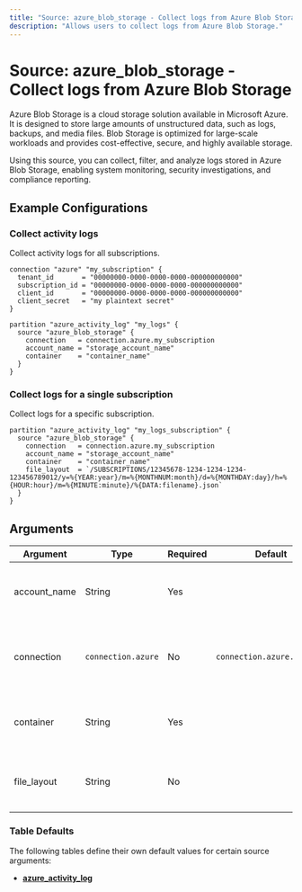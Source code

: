 ```yaml
---
title: "Source: azure_blob_storage - Collect logs from Azure Blob Storage"
description: "Allows users to collect logs from Azure Blob Storage."
---
```


# Source: azure_blob_storage - Collect logs from Azure Blob Storage

Azure Blob Storage is a cloud storage solution available in Microsoft Azure. It is designed to store large amounts of unstructured data, such as logs, backups, and media files. Blob Storage is optimized for large-scale workloads and provides cost-effective, secure, and highly available storage.

Using this source, you can collect, filter, and analyze logs stored in Azure Blob Storage, enabling system monitoring, security investigations, and compliance reporting.

## Example Configurations

### Collect activity logs

Collect activity logs for all subscriptions.

```hcl
connection "azure" "my_subscription" {
  tenant_id       = "00000000-0000-0000-0000-000000000000"
  subscription_id = "00000000-0000-0000-0000-000000000000"
  client_id       = "00000000-0000-0000-0000-000000000000"
  client_secret   = "my plaintext secret"
}

partition "azure_activity_log" "my_logs" {
  source "azure_blob_storage" {
    connection   = connection.azure.my_subscription
    account_name = "storage_account_name"
    container    = "container_name"
  }
}
```

### Collect logs for a single subscription

Collect logs for a specific subscription.

```hcl
partition "azure_activity_log" "my_logs_subscription" {
  source "azure_blob_storage" {
    connection   = connection.azure.my_subscription
    account_name = "storage_account_name"
    container    = "container_name"
    file_layout  = `/SUBSCRIPTIONS/12345678-1234-1234-1234-123456789012/y=%{YEAR:year}/m=%{MONTHNUM:month}/d=%{MONTHDAY:day}/h=%{HOUR:hour}/m=%{MINUTE:minute}/%{DATA:filename}.json`
  }
}
```

## Arguments

| Argument     | Type               | Required | Default                    | Description                                                                                                              |
|--------------|--------------------|----------|----------------------------|--------------------------------------------------------------------------------------------------------------------------|
| account_name | String             | Yes      |                            | The name of the Storage account to collect logs from.                                                                   |
| connection   | `connection.azure` | No       | `connection.azure.default` | The [Azure connection](https://hub.tailpipe.io/plugins/turbot/azure#connection-credentials) to use to connect to the Azure subscription. |
| container    | String             | Yes      |                            | The name of the Storage container where logs are stored.                                                                |
| file_layout  | String             | No       |                            | The Grok pattern that defines the log file structure.                                                                   |

### Table Defaults

The following tables define their own default values for certain source arguments:

- **[azure_activity_log](https://hub.tailpipe.io/plugins/turbot/azure/tables/azure_activity_log#azure_blob_storage)**
